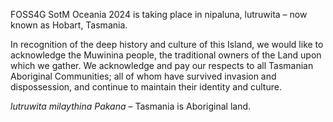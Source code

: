 FOSS4G SotM Oceania 2024 is taking place in nipaluna, lutruwita – now known as Hobart, Tasmania.

In recognition of the deep history and culture of this Island, we would like to acknowledge the Muwinina people, the traditional owners of the Land upon which we gather. We acknowledge and pay our respects to all Tasmanian Aboriginal Communities; all of whom have survived invasion and dispossession, and continue to maintain their identity and culture.

_lutruwita milaythina Pakana_ – Tasmania is Aboriginal land.
